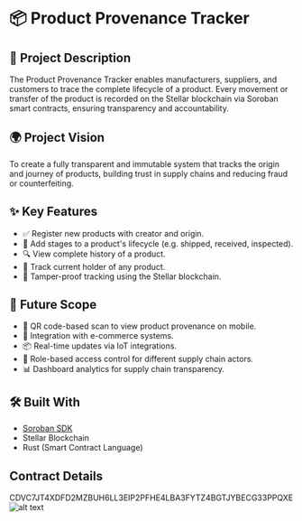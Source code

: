 # 📦 Product Provenance Tracker

## 📝 Project Description
The Product Provenance Tracker enables manufacturers, suppliers, and customers to trace the complete lifecycle of a product. Every movement or transfer of the product is recorded on the Stellar blockchain via Soroban smart contracts, ensuring transparency and accountability.

## 🌍 Project Vision
To create a fully transparent and immutable system that tracks the origin and journey of products, building trust in supply chains and reducing fraud or counterfeiting.

## ✨ Key Features
- ✅ Register new products with creator and origin.
- 🔁 Add stages to a product's lifecycle (e.g. shipped, received, inspected).
- 🔍 View complete history of a product.
- 👥 Track current holder of any product.
- 🔐 Tamper-proof tracking using the Stellar blockchain.

## 🔮 Future Scope
- 📱 QR code-based scan to view product provenance on mobile.
- 🛒 Integration with e-commerce systems.
- 📦 Real-time updates via IoT integrations.
- 🔐 Role-based access control for different supply chain actors.
- 📊 Dashboard analytics for supply chain transparency.

## 🛠️ Built With
- [Soroban SDK](https://soroban.stellar.org)
- Stellar Blockchain
- Rust (Smart Contract Language)

## Contract Details
CDVC7JT4XDFD2MZBUH6LL3EIP2PFHE4LBA3FYTZ4BGTJYBECG33PPQXE
![alt text](image.png)